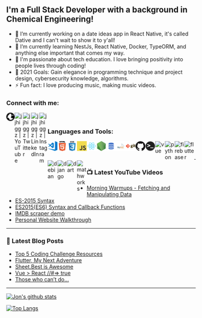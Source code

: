 ## I'm a Full Stack Developer with a background in Chemical Engineering!
- 🔭 I’m currently working on a date ideas app in React Native, it's called Dative and I can't wait to show it to y'all!
- 🌱 I’m currently learning NestJs, React Native, Docker, TypeORM, and anything else important that comes my way. 
- 👯 I'm passionate about tech education. I love bringing positivity into people lives through coding! 
- 🥅 2021 Goals: Gain elegance in programming technique and project design, cybersecurity knowledge, algorithms.
- ⚡ Fun fact: I love producing music, making music videos.

### Connect with me:

[<img align="left" alt="jjhiggz.com" width="22px" src="https://raw.githubusercontent.com/iconic/open-iconic/master/svg/globe.svg" />][website]
[<img align="left" alt="jjhiggz | YouTube" width="22px" src="https://cdn.jsdelivr.net/npm/simple-icons@v3/icons/youtube.svg" />][youtube]
[<img align="left" alt="jjhiggz | Twitter" width="22px" src="https://cdn.jsdelivr.net/npm/simple-icons@v3/icons/medium.svg" />][medium]
[<img align="left" alt="jjhiggz | LinkedIn" width="22px" src="https://cdn.jsdelivr.net/npm/simple-icons@v3/icons/linkedin.svg" />][linkedin]
[<img align="left" alt="jjhiggz | Instagram" width="22px" src="https://cdn.jsdelivr.net/npm/simple-icons@v3/icons/instagram.svg" />][instagram]

<br />

### Languages and Tools:

[<img align="left" alt="Visual Studio Code" width="26px" src="https://raw.githubusercontent.com/github/explore/80688e429a7d4ef2fca1e82350fe8e3517d3494d/topics/visual-studio-code/visual-studio-code.png" />][website]
[<img align="left" alt="HTML5" width="26px" src="https://raw.githubusercontent.com/github/explore/80688e429a7d4ef2fca1e82350fe8e3517d3494d/topics/html/html.png" />][website]
[<img align="left" alt="CSS3" width="26px" src="https://raw.githubusercontent.com/github/explore/80688e429a7d4ef2fca1e82350fe8e3517d3494d/topics/css/css.png" />][website]
[<img align="left" alt="JavaScript" width="26px" src="https://raw.githubusercontent.com/github/explore/80688e429a7d4ef2fca1e82350fe8e3517d3494d/topics/javascript/javascript.png" />][website]
[<img align="left" alt="React" width="26px" src="https://raw.githubusercontent.com/github/explore/80688e429a7d4ef2fca1e82350fe8e3517d3494d/topics/react/react.png" />][website]
[<img align="left" alt="Node.js" width="26px" src="https://raw.githubusercontent.com/github/explore/80688e429a7d4ef2fca1e82350fe8e3517d3494d/topics/nodejs/nodejs.png" />][website]
[<img align="left" alt="SQL" width="26px" src="https://raw.githubusercontent.com/github/explore/80688e429a7d4ef2fca1e82350fe8e3517d3494d/topics/sql/sql.png" />][website]
[<img align="left" alt="MySQL" width="26px" src="https://raw.githubusercontent.com/github/explore/80688e429a7d4ef2fca1e82350fe8e3517d3494d/topics/mysql/mysql.png" />][website]
[<img align="left" alt="Git" width="26px" src="https://raw.githubusercontent.com/github/explore/80688e429a7d4ef2fca1e82350fe8e3517d3494d/topics/git/git.png" />][website]
[<img align="left" alt="GitHub" width="26px" src="https://raw.githubusercontent.com/github/explore/78df643247d429f6cc873026c0622819ad797942/topics/github/github.png" />][website]
[<img align="left" alt="HTML5" width="26px" src="https://raw.githubusercontent.com/github/explore/80688e429a7d4ef2fca1e82350fe8e3517d3494d/topics/terminal/terminal.png" />][website]
[<img align="left" alt="vue" width="26px" src="https://cdn.jsdelivr.net/npm/simple-icons@3.4.1/icons/vue-dot-js.svg" />][website]
[<img align="left" alt="python" width="26px" src="https://cdn.jsdelivr.net/npm/simple-icons@3.4.1/icons/python.svg" />][website]
[<img align="left" alt="firebase" width="26px" src="https://cdn.jsdelivr.net/npm/simple-icons@3.4.1/icons/firebase.svg" />][website]
[<img align="left" alt="flutter" width="26px" src="https://cdn.jsdelivr.net/npm/simple-icons@3.4.1/icons/flutter.svg" />][website]
[<img align="left" alt="debian" width="26px" src="https://cdn.jsdelivr.net/npm/simple-icons@3.4.1/icons/debian.svg" />][website]
[<img align="left" alt="django" width="26px" src="https://cdn.jsdelivr.net/npm/simple-icons@3.4.1/icons/django.svg" />][website]
[<img align="left" alt="dart" width="26px" src="https://cdn.jsdelivr.net/npm/simple-icons@3.4.1/icons/dart.svg" />][website]
[<img align="left" alt="mathworks" width="26px" src="https://cdn.jsdelivr.net/npm/simple-icons@3.4.1/icons/mathworks.svg" />][website]

<br />
<br />

---

### 📺 Latest YouTube Videos
<!-- YOUTUBE:START -->
- [Morning Warmups - Fetching and Manipulating Data](https://www.youtube.com/watch?v=ufaJrt5G7gk)
- [ES-2015 Syntax](https://www.youtube.com/watch?v=GLeB9LXQcME)
- [ES2015(ES6) Syntax and Callback Functions](https://www.youtube.com/watch?v=BjoJCqEdVxE)
- [IMDB scraper demo](https://www.youtube.com/watch?v=z8l0gF-8BI4)
- [Personal Website Walkthrough](https://www.youtube.com/watch?v=MjakbY2NBU0)
<!-- YOUTUBE:END -->

---

### 📕 Latest Blog Posts
<!-- BLOG-POST-LIST:START -->
- [Top 5 Coding Challenge Resources](https://medium.com/@jonathan.higger/top-5-coding-challenge-resources-a17d987ede58?source=rss-c60f10341548------2)
- [Flutter, My Next Adventure](https://medium.com/@jonathan.higger/flutter-my-next-adventure-93bb144c7a6?source=rss-c60f10341548------2)
- [Sheet.Best is Awesome](https://medium.com/@jonathan.higger/sheet-best-is-awesome-35207920afb1?source=rss-c60f10341548------2)
- [Vue > React //#=> true](https://medium.com/@jonathan.higger/vue-react-true-1b9ee5fe258d?source=rss-c60f10341548------2)
- [Those who can’t do…](https://medium.com/@jonathan.higger/those-who-cant-do-9d02199e4dee?source=rss-c60f10341548------2)
<!-- BLOG-POST-LIST:END -->

---

[![Jon's github stats](https://github-readme-stats.vercel.app/api?username=jjhiggz)](https://github.com/anuraghazra/github-readme-stats)

[![Top Langs](https://github-readme-stats.vercel.app/api/top-langs/?username=jjhiggz&layout=compact)](https://github.com/anuraghazra/github-readme-stats)

[website]: https://jon-higger-software-dev.web.app/
[medium]: https://medium.com/@jonathan.higger
[youtube]: https://www.youtube.com/channel/UCioHRdfCxyXJZ9rKePIg7sg
[instagram]: https://www.instagram.com/higgzmadethebeat/
[linkedin]: https://www.linkedin.com/in/jonathan-higger/
[webdevplaylist]: https://www.youtube.com/watch?v=z8l0gF-8BI4&list=PLHxLqE8VgrNIlo55vo8KOfWJnKgED2A_q
